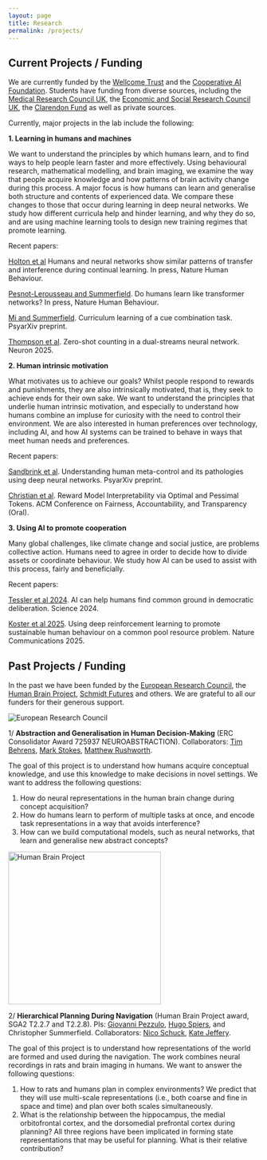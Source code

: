 ```yaml
---
layout: page
title: Research
permalink: /projects/
---
```


## Current Projects / Funding

We are currently funded by the [Wellcome Trust](https://wellcome.ac.uk/) and the [Cooperative AI Foundation](https://cooperativeai.org). Students have funding from diverse sources, including the [Medical Research Council UK](https://mrc.ukri.org), the [Economic and Social Research Council UK](https://esrc.ukri.org), the [Clarendon Fund](https://www.clarendonscholarsassociation.co.uk/about-the-fund) as well as private sources.

Currently, major projects in the lab include the following:

**1. Learning in humans and machines**

We want to understand the principles by which humans learn, and to find ways to help people learn faster and more effectively. Using behavioural research, mathematical modelling, and brain imaging, we examine the way that people acquire knowledge and how patterns of brain activity change during this process. A major focus is how humans can learn and generalise both structure and contents of experienced data. We compare these changes to those that occur during learning in deep neural networks. We study how different curricula help and hinder learning, and why they do so, and are using machine learning tools to design new training regimes that promote learning. 

Recent papers:

[Holton et al](https://osf.io/preprints/psyarxiv/98ksw_v1) Humans and neural networks show similar patterns of transfer and interference during continual learning. In press, Nature Human Behaviour.

[Pesnot-Lerousseau and Summerfield](https://osf.io/ryn8d_v1). Do humans learn like transformer networks? In press, Nature Human Behaviour.

[Mi and Summerfield](https://osf.io/preprints/psyarxiv/jr42g_v1). Curriculum learning of a cue combination task. PsyarXiv preprint.

[Thompson et al](https://www.cell.com/neuron/fulltext/S0896-6273(24)00729-3). Zero-shot counting in a dual-streams neural network. Neuron 2025.

**2. Human intrinsic motivation**

What motivates us to achieve our goals? Whilst people respond to rewards and punishments, they are also intrinsically motivated, that is, they seek to achieve ends for their own sake. We want to understand the principles that underlie human intrinsic motivation, and especially to understand how humans combine an impluse for curiosity with the need to control their environment. We are also interested in human preferences over technology, including AI, and how AI systems can be trained to behave in ways that meet human needs and preferences.

Recent papers:

[Sandbrink et al](https://osf.io/5ezxs_v2/). Understanding human meta-control and its pathologies using deep neural networks. PsyarXiv preprint.

[Christian et al](https://arxiv.org/abs/2506.07326). Reward Model Interpretability via Optimal and Pessimal Tokens. ACM Conference on Fairness, Accountability, and Transparency (Oral).

**3. Using AI to promote cooperation**

Many global challenges, like climate change and social justice, are problems collective action. Humans need to agree in order to decide how to divide assets or coordinate behaviour. We study how AI can be used to assist with this process, fairly and beneficially.

Recent papers:

[Tessler et al 2024](https://www.science.org/stoken/author-tokens/ST-2196/full). AI can help humans find common ground in democratic deliberation. Science 2024.

[Koster et al 2025](https://www.nature.com/articles/s41467-025-58043-7). Using deep reinforcement learning to promote sustainable human behaviour on a common pool resource problem. Nature Communications 2025.


## Past Projects / Funding

In the past we have been funded by the [European Research Council](https://erc.europa.eu), the [Human Brain Project](https://www.humanbrainproject.eu/en/), [Schmidt Futures](https://www.risefortheworld.org/) and others. We are grateful to all our funders for their generous support.

![European Research Council](https://humaninformationprocessing.files.wordpress.com/2019/09/erc.jpeg)

1/ **Abstraction and Generalisation in Human Decision-Making** (ERC Consolidator Award 725937 NEUROABSTRACTION). Collaborators: [Tim Behrens](https://www.ndcn.ox.ac.uk/team/timothy-behrens), [Mark Stokes](https://www.ohba.ox.ac.uk/team/mark-stokes), [Matthew Rushworth](https://www.psy.ox.ac.uk/team/matthew-rushworth).

The goal of this project is to understand how humans acquire conceptual knowledge, and use this knowledge to make decisions in novel settings. We want to address the following questions:

1. How do neural representations in the human brain change during concept acquisition?
2. How do humans learn to perform of multiple tasks at once, and encode task representations in a way that avoids interference?
3. How can we build computational models, such as neural networks, that learn and generalise new abstract concepts?

<img src="https://humaninformationprocessing.files.wordpress.com/2019/09/hbp.png" alt="Human Brain Project" width="306"/>

2/ **Hierarchical Planning During Navigation** (Human Brain Project award, SGA2 T2.2.7 and T2.2.8). PIs: [Giovanni Pezzulo](https://www.istc.cnr.it/en/people/giovanni-pezzulo), [Hugo Spiers](https://www.ucl.ac.uk/pals/people/hugo-spiers), and Christopher Summerfield. Collaborators: [Nico Schuck](https://www.mpib-berlin.mpg.de/en/staff/nicolas-schuck), [Kate Jeffery](https://www.ucl.ac.uk/pals/research/experimental-psychology/person/kate-jeffery/).

The goal of this project is to understand how representations of the world are formed and used during the navigation. The work combines neural recordings in rats and brain imaging in humans. We want to answer the following questions:

1. How to rats and humans plan in complex environments? We predict that they will use multi-scale representations (i.e., both coarse and fine in space and time) and plan over both scales simultaneously.
2. What is the relationship between the hippocampus, the medial orbitofrontal cortex, and the dorsomedial prefrontal cortex during planning? All three regions have been implicated in forming state representations that may be useful for planning. What is their relative contribution?

